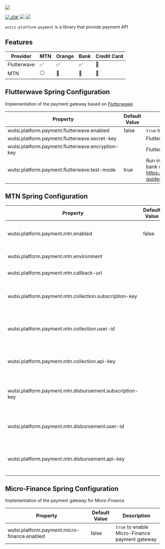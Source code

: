 [![](https://github.com/wutsi/wutsi-mono/actions/workflows/libs-wutsi-platform-payment-master.yml/badge.svg)](https://github.com/wutsi/wutsi-mono/actions/workflows/libs-wutsi-platform-payment-master.yml)

[![JDK](https://img.shields.io/badge/jdk-17-brightgreen.svg)](https://jdk.java.net/17/)
[![](https://img.shields.io/badge/maven-3.6-brightgreen.svg)](https://maven.apache.org/download.cgi)
![](https://img.shields.io/badge/language-kotlin-blue.svg)

`wutsi-platform-payment` is a library that provide payment API

## Features

| Provider                                          | MTN                | Orange             | Bank               | Credit Card    |
|---------------------------------------------------|--------------------|--------------------|--------------------|----------------|
| Flutterwave                                       | :white_check_mark: | :white_check_mark: | :white_check_mark: | :red_circle:   |
| MTN                                               | :white_circle:     | :red_circle:       | :red_circle:       | :red_circle:   |

## Flutterwave Spring Configuration

Implementation of the payment gateway based on [Flutterwawe](https://www.flutterwave.com)

| Property                                          | Default Value | Description                                                                                                                                                   |
|---------------------------------------------------|---------------|---------------------------------------------------------------------------------------------------------------------------------------------------------------|
| wutsi.platform.payment.flutterwave.enabled        | false         | `true` to enable Flutterwave payment gateway                                                                                                                  |
| wutsi.platform.payment.flutterwave.secret-key     |               | Flutterwave secret key                                                                                                                                        |
| wutsi.platform.payment.flutterwave.encryption-key |               | Flutterwave encryption key                                                                                                                                    |
| wutsi.platform.payment.flutterwave.test-mode      | true          | Run in test-mode? if `true`, the API will use the test bank codes (`044`) - See See https://developer.flutterwave.com/docs/integration-guides/testing-helpers |

## MTN Spring Configuration

| Property                                                 | Default Value | Description                                              |
|----------------------------------------------------------|---------------|----------------------------------------------------------|
| wutsi.platform.payment.mtn.enabled                       | false         | `true` to enable MTN payment gateway                     |
| wutsi.platform.payment.mtn.environment                   |               | REQUIRED. `sandbox` or `production`                      |
| wutsi.platform.payment.mtn.callback-url                  |               | REQUIRED. Callback URL                                   |
| wutsi.platform.payment.mtn.collection.subscription-key   |               | REQUIRED. Subscription Key of the Collection API         |
| wutsi.platform.payment.mtn.collection.user-id            |               | Collection User ID. REQUIRED in production environment   |
| wutsi.platform.payment.mtn.collection.api-key            |               | Collection API Key. REDIURED in production environment   |
| wutsi.platform.payment.mtn.disbursement.subscription-key |               | REQUIRED. Subscription Key of the Disbursement API       |
| wutsi.platform.payment.mtn.disbursement.user-id          |               | Disbursement User ID. REQUIRED in production environment |
| wutsi.platform.payment.mtn.disbursement.api-key          |               | Disbursement API Key. REQUIRED in production environment |

## Micro-Finance Spring Configuration

Implementation of the payment gateway for Micro-Finance

| Property                                      | Default Value | Description                                    |
|-----------------------------------------------|---------------|------------------------------------------------|
| wutsi.platform.payment.micro-finance.enabled  | false         | `true` to enable Micro-Finance payment gateway |

